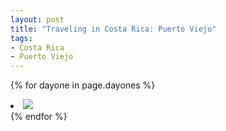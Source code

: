 ```yaml
---
layout: post
title: "Traveling in Costa Rica: Puerto Viejo"
tags:
- Costa Rica
- Puerto Viejo
---
```


{% for dayone in page.dayones %}
<li><img src="{{ dayone.pic_url }}" /></li>
{% endfor %}
